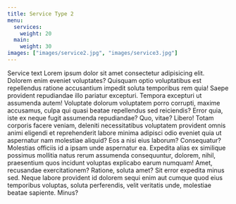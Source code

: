```yaml
---
title: Service Type 2
menu:
  services:
    weight: 20
  main:
    weight: 30
images: ["images/service2.jpg", "images/service3.jpg"]
---
```

Service text
Lorem ipsum dolor sit amet consectetur adipisicing elit. Dolorem enim eveniet voluptates? Quisquam optio voluptatibus est repellendus ratione accusantium impedit soluta temporibus rem quia! Saepe provident repudiandae illo pariatur excepturi.
Tempora excepturi ut assumenda autem! Voluptate dolorum voluptatem porro corrupti, maxime accusamus, culpa qui quasi beatae repellendus sed reiciendis? Error quia, iste ex neque fugit assumenda repudiandae? Quo, vitae? Libero!
Totam corporis facere veniam, deleniti necessitatibus voluptatem provident omnis animi eligendi et reprehenderit labore minima adipisci odio eveniet quia ut aspernatur nam molestiae aliquid? Eos a nisi eius laborum? Consequatur?
Molestias officiis id a ipsam unde aspernatur ea. Expedita alias ex similique possimus mollitia natus rerum assumenda consequuntur, dolorem, nihil, praesentium quos incidunt voluptas explicabo earum numquam! Amet, recusandae exercitationem?
Ratione, soluta amet? Sit error expedita minus sed. Neque labore provident id dolorem sequi enim aut cumque quod eius temporibus voluptas, soluta perferendis, velit veritatis unde, molestiae beatae sapiente. Minus?